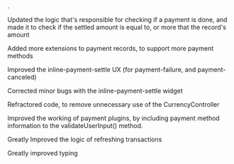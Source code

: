 .

Updated the logic that's responsible for checking if a payment is done, and made it to check if the settled amount is equal to, or more that the record's amount

Added more extensions to payment records, to support more payment methods

Improved the inline-payment-settle UX (for payment-failure, and payment-canceled)

Corrected minor bugs with the inline-payment-settle widget

Refractored code, to remove unnecessary use of the CurrencyController

Improved the working of payment plugins, by including payment method information to the validateUserInput() method.

Greatly Improved the logic of refreshing transactions

Greatly improved typing